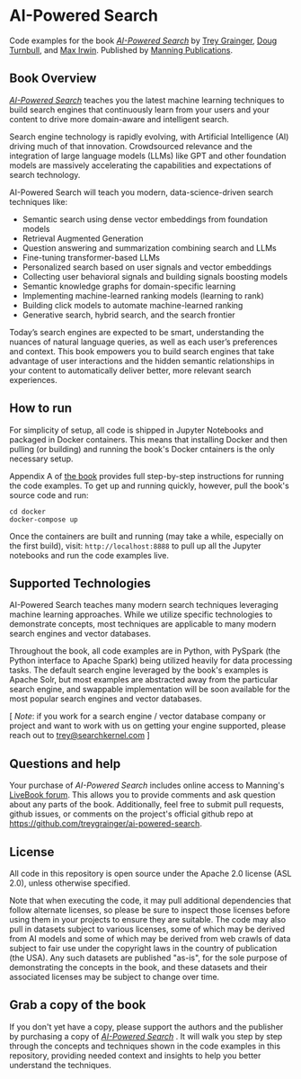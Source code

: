 # AI-Powered Search

Code examples for the book [_AI-Powered Search_](http://aipowerersearch.com) by [Trey Grainger](https://www.linkedin.com/in/treygrainger/), [Doug Turnbull](https://www.linkedin.com/in/softwaredoug/), and [Max Irwin](https://www.linkedin.com/in/maxirwin/). Published by [Manning Publications](http://manning.com).

## Book Overview
[_AI-Powered Search_](http://aipowerersearch.com) teaches you the latest machine learning techniques to build search engines that continuously learn from your users and your content to drive more domain-aware and intelligent search.

Search engine technology is rapidly evolving, with Artificial Intelligence (AI) driving much of that innovation. Crowdsourced relevance and the integration of large language models (LLMs) like GPT and other foundation models are massively accelerating the capabilities and expectations of search technology.

AI-Powered Search will teach you modern, data-science-driven search techniques like: 
- Semantic search using dense vector embeddings from foundation models
- Retrieval Augmented Generation
- Question answering and summarization combining search and LLMs
- Fine-tuning transformer-based LLMs
- Personalized search based on  user signals and vector embeddings
- Collecting user behavioral signals and building signals boosting models
- Semantic knowledge graphs for domain-specific learning
- Implementing machine-learned ranking models (learning to rank)
- Building click models to automate machine-learned ranking
- Generative search, hybrid search, and the search frontier

Today’s search engines are expected to be smart, understanding the nuances of natural language queries, as well as each user’s preferences and context. This book empowers you to build search engines that take advantage of user interactions and the hidden semantic relationships in your content to automatically deliver better, more relevant search experiences.

## How to run
For simplicity of setup, all code is shipped in Jupyter Notebooks and packaged in Docker containers. This means that installing Docker and then pulling (or building) and running the book's Docker cntainers is the only necessary setup.

Appendix A of [the book](https://aipoweredsearch.com) provides full step-by-step instructions for running the code examples. To get up and running quickly, however, pull the book's source code and run:
```
cd docker
docker-compose up
```

Once the containers are built and running (may take a while, especially on the first build), visit:
`http://localhost:8888` to pull up all the Jupyter notebooks and run the code examples live.

## Supported Technologies
AI-Powered Search teaches many modern search techniques leveraging machine learning approaches. While we utilize specific technologies to demonstrate concepts, most techniques are applicable to many modern search engines and vector databases.

Throughout the book, all code examples are in Python, with PySpark (the Python interface to Apache Spark) being utilized heavily for data processing tasks. The default search engine leveraged by the book's examples is Apache Solr, but most examples are abstracted away from the particular search engine, and swappable implementation will be soon available for the most popular search engines and vector databases.

[ *Note*: if you work for a search engine / vector database company or project and want to work with us on getting your engine supported, please reach out to trey@searchkernel.com ]

## Questions and help
Your purchase of _AI-Powered Search_ includes online access to Manning's [LiveBook forum](https://livebook.manning.com/forum?product=graingert). This allows you to provide comments and ask question about any parts of the book. Additionally, feel free to submit pull requests, github issues, or comments on the project's official github repo at https://github.com/treygrainger/ai-powered-search.

## License
All code in this repository is open source under the Apache 2.0 license (ASL 2.0), unless otherwise specified.

Note that when executing the code, it may pull additional dependencies that follow alternate licenses, so please be sure to inspect those licenses before using them in your projects to ensure they are suitable. The code may also pull in datasets subject to various licenses, some of which may be derived from AI models and some of which may be derived from web crawls of data subject to fair use under the copyright laws in the country of publication (the USA). Any such datasets are published "as-is", for the sole purpose of demonstrating the concepts in the book, and these datasets and their associated licenses may be subject to change over time.

## Grab a copy of the book
If you don't yet have a copy, please support the authors and the publisher by purchasing a copy of [_AI-Powered Search_](http://aipowerersearch.com) . It will walk you step by step through the concepts and techniques shown in the code examples in this repository, providing needed context and insights to help you better understand the techniques.